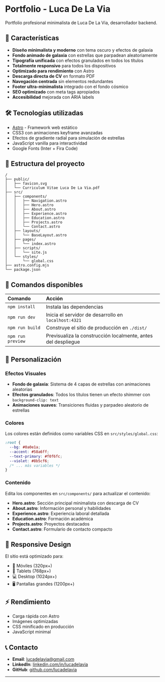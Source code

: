 # Portfolio - Luca De La Via

Portfolio profesional minimalista de Luca De La Via, desarrollador backend.

## 🚀 Características

- **Diseño minimalista y moderno** con tema oscuro y efectos de galaxia
- **Fondo animado de galaxia** con estrellas que parpadean aleatoriamente
- **Tipografía unificada** con efectos granulados en todos los títulos
- **Totalmente responsivo** para todos los dispositivos
- **Optimizado para rendimiento** con Astro
- **Descarga directa de CV** en formato PDF
- **Navegación centrada** sin elementos redundantes
- **Footer ultra-minimalista** integrado con el fondo cósmico
- **SEO optimizado** con meta tags apropiados
- **Accesibilidad** mejorada con ARIA labels

## 🛠️ Tecnologías utilizadas

- [Astro](https://astro.build/) - Framework web estático
- CSS3 con animaciones keyframe avanzadas
- Efectos de gradiente radial para simulación de estrellas
- JavaScript vanilla para interactividad
- Google Fonts (Inter + Fira Code)

## 📂 Estructura del proyecto

```
/
├── public/
│   ├── favicon.svg
│   └── Curriculum Vitae Luca De La Via.pdf
├── src/
│   ├── components/
│   │   ├── Navigation.astro
│   │   ├── Hero.astro
│   │   ├── About.astro
│   │   ├── Experience.astro
│   │   ├── Education.astro
│   │   ├── Projects.astro
│   │   └── Contact.astro
│   ├── layouts/
│   │   └── BaseLayout.astro
│   ├── pages/
│   │   └── index.astro
│   ├── scripts/
│   │   └── site.js
│   └── styles/
│       └── global.css
├── astro.config.mjs
└── package.json
```

## 🚀 Comandos disponibles

| Comando                | Acción                                      |
| :--------------------- | :------------------------------------------ |
| `npm install`          | Instala las dependencias                   |
| `npm run dev`          | Inicia el servidor de desarrollo en `localhost:4321` |
| `npm run build`        | Construye el sitio de producción en `./dist/` |
| `npm run preview`      | Previsualiza la construcción localmente, antes del despliegue |

## 🎨 Personalización

### Efectos Visuales
- **Fondo de galaxia**: Sistema de 4 capas de estrellas con animaciones aleatorias
- **Efectos granulados**: Todos los títulos tienen un efecto shimmer con `background-clip: text`
- **Animaciones suaves**: Transiciones fluidas y parpadeo aleatorio de estrellas

### Colores
Los colores están definidos como variables CSS en `src/styles/global.css`:

```css
:root {
  --bg: #0a0e1a;
  --accent: #58a6ff;
  --text-primary: #f0f6fc;
  --violet: #8b5cf6;
  /* ... más variables */
}
```

### Contenido
Edita los componentes en `src/components/` para actualizar el contenido:

- **Hero.astro**: Sección principal minimalista con descarga de CV
- **About.astro**: Información personal y habilidades
- **Experience.astro**: Experiencia laboral detallada
- **Education.astro**: Formación académica
- **Projects.astro**: Proyectos destacados
- **Contact.astro**: Formulario de contacto compacto

## 📱 Responsive Design

El sitio está optimizado para:
- 📱 Móviles (320px+)
- 📱 Tablets (768px+)
- 💻 Desktop (1024px+)
- 🖥️ Pantallas grandes (1200px+)

## ⚡ Rendimiento

- Carga rápida con Astro
- Imágenes optimizadas
- CSS minificado en producción
- JavaScript minimal

## 📞 Contacto

- **Email**: lucadelavia@gmail.com
- **LinkedIn**: [linkedin.com/in/lucadelavia](https://linkedin.com/in/lucadelavia)
- **GitHub**: [github.com/lucadelavia](https://github.com/lucadelavia)

---
